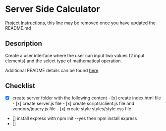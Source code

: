 # Server Side Calculator

[Project Instructions](./INSTRUCTIONS.md), this line may be removed once you have updated the README.md

## Description
Create a user interface where the user can input two values (2 input elements) and the select type of mathematical operation.

Additional README details can be found [here](https://github.com/PrimeAcademy/readme-template/blob/master/README.md).

## Checklist

- [x] create server folder with the following content
        - [x] create index.html file
        - [x] create server.js file
        - [x] create scripts/client.js file and vendors/jquery.js file
        - [x] create style styles/style.css file
- [] install express with npm init --yes then npm install express
- []
